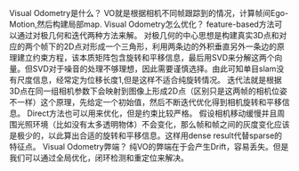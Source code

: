 Visual Odometry是什么？
VO就是根据相机不同帧跟踪到的情况，计算帧间Ego-Motion,然后构建局部map.
Visual Odometry怎么优化？
feature-based方法可以通过对极几何和迭代两种方法来解。
对极几何的中心思想是构建真实3D点和对应的两个帧下的2D点对形成一个三角形，利用两条边的外积垂直另外一条边的原理建立约束方程，该本质矩阵包含旋转和平移信息，最后用SVD来分解这两个向量。但SVD对于噪音的处理不够理想，因此需要谨慎选择。由此可知单目slam没有尺度信息，经常定为位移长度1,但是这样不适合纯旋转情况。
迭代法就是根据3D点在同一组相机参数下会映射到图像上形成2D点（区别只是这两帧的相机位姿不一样）这个原理，先给定一个初始值，然后不断迭代优化得到相机旋转和平移信息。
Direct方法也可以用来优化，但是约束比较严格。
假设相机移动缓慢并且周围光照环境（比如没有太多透明物体）不会变化，那么帧和帧之间的灰度变化应该是极少的，以此算出合适的旋转和平移信息。这样用dense result代替sparse的特征点。
Visual Odometry弊端？
纯VO的弊端在于会产生Drift，容易丢失。但是我们可以通过全局优化，闭环检测和重定位来解决。

